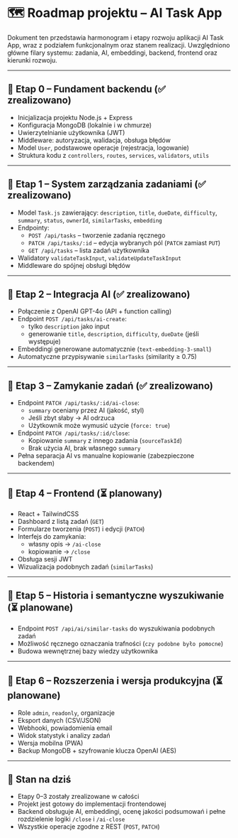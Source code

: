 # 🗺️ Roadmap projektu – AI Task App

Dokument ten przedstawia harmonogram i etapy rozwoju aplikacji AI Task App, wraz z podziałem funkcjonalnym oraz stanem realizacji. Uwzględniono główne filary systemu: zadania, AI, embeddingi, backend, frontend oraz kierunki rozwoju.

---

## 🔹 Etap 0 – Fundament backendu (✅ zrealizowano)

- Inicjalizacja projektu Node.js + Express
- Konfiguracja MongoDB (lokalnie i w chmurze)
- Uwierzytelnianie użytkownika (JWT)
- Middleware: autoryzacja, walidacja, obsługa błędów
- Model `User`, podstawowe operacje (rejestracja, logowanie)
- Struktura kodu z `controllers`, `routes`, `services`, `validators`, `utils`

---

## 🔹 Etap 1 – System zarządzania zadaniami (✅ zrealizowano)

- Model `Task.js` zawierający: `description`, `title`, `dueDate`, `difficulty`, `summary`, `status`, `ownerId`, `similarTasks`, `embedding`
- Endpointy:
  - `POST /api/tasks` – tworzenie zadania ręcznego
  - `PATCH /api/tasks/:id` – edycja wybranych pól (`PATCH` zamiast `PUT`)
  - `GET /api/tasks` – lista zadań użytkownika
- Walidatory `validateTaskInput`, `validateUpdateTaskInput`
- Middleware do spójnej obsługi błędów

---

## 🔹 Etap 2 – Integracja AI (✅ zrealizowano)

- Połączenie z OpenAI GPT-4o (API + function calling)
- Endpoint `POST /api/tasks/ai-create`:
  - tylko `description` jako input
  - generowanie `title`, `description`, `difficulty`, `dueDate` (jeśli występuje)
- Embeddingi generowane automatycznie (`text-embedding-3-small`)
- Automatyczne przypisywanie `similarTasks` (similarity ≥ 0.75)

---

## 🔹 Etap 3 – Zamykanie zadań (✅ zrealizowano)

- Endpoint `PATCH /api/tasks/:id/ai-close`:
  - `summary` oceniany przez AI (jakość, styl)
  - Jeśli zbyt słaby → AI odrzuca
  - Użytkownik może wymusić użycie (`force: true`)
- Endpoint `PATCH /api/tasks/:id/close`:
  - Kopiowanie `summary` z innego zadania (`sourceTaskId`)
  - Brak użycia AI, brak własnego `summary`
- Pełna separacja AI vs manualne kopiowanie (zabezpieczone backendem)

---

## 🔹 Etap 4 – Frontend (⏳ planowany)

- React + TailwindCSS
- Dashboard z listą zadań (`GET`)
- Formularze tworzenia (`POST`) i edycji (`PATCH`)
- Interfejs do zamykania:
  - własny opis → `/ai-close`
  - kopiowanie → `/close`
- Obsługa sesji JWT
- Wizualizacja podobnych zadań (`similarTasks`)

---

## 🔹 Etap 5 – Historia i semantyczne wyszukiwanie (⏳ planowane)

- Endpoint `POST /api/ai/similar-tasks` do wyszukiwania podobnych zadań
- Możliwość ręcznego oznaczania trafności (`czy podobne było pomocne`)
- Budowa wewnętrznej bazy wiedzy użytkownika

---

## 🔹 Etap 6 – Rozszerzenia i wersja produkcyjna (⏳ planowane)

- Role `admin`, `readonly`, organizacje
- Eksport danych (CSV/JSON)
- Webhooki, powiadomienia email
- Widok statystyk i analizy zadań
- Wersja mobilna (PWA)
- Backup MongoDB + szyfrowanie klucza OpenAI (AES)

---

## 📌 Stan na dziś

- Etapy 0–3 zostały zrealizowane w całości
- Projekt jest gotowy do implementacji frontendowej
- Backend obsługuje AI, embeddingi, ocenę jakości podsumowań i pełne rozdzielenie logiki `/close` i `/ai-close`
- Wszystkie operacje zgodne z REST (`POST`, `PATCH`)
